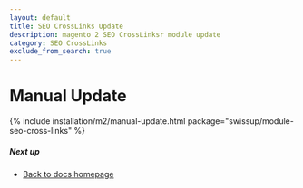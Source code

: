 ```yaml
---
layout: default
title: SEO CrossLinks Update
description: magento 2 SEO CrossLinksr module update
category: SEO CrossLinks
exclude_from_search: true
---
```


# Manual Update

{% include installation/m2/manual-update.html package="swissup/module-seo-cross-links" %}

##### Next up

- [Back to docs homepage](/m2/extensions/seo-cross-links)